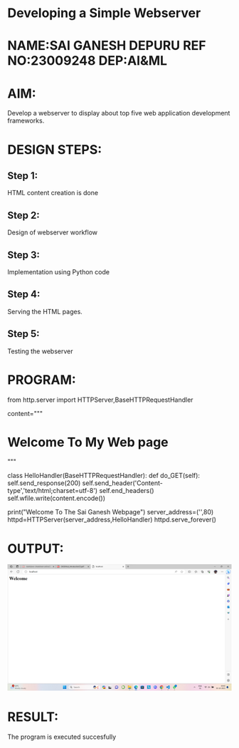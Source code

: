 # Developing a Simple Webserver
NAME:SAI GANESH DEPURU
REF NO:23009248
DEP:AI&ML
=======

# AIM:

Develop a webserver to display about top five web application development frameworks.

# DESIGN STEPS:

## Step 1:

HTML content creation is done

## Step 2:

Design of webserver workflow

## Step 3:

Implementation using Python code

## Step 4:

Serving the HTML pages.

## Step 5:

Testing the webserver
# PROGRAM:

from http.server import HTTPServer,BaseHTTPRequestHandler

content="""
<html>
<head>
<body>
<h1>Welcome To My Web page</h1>
</head>
</body>
</hmtl>
"""

class HelloHandler(BaseHTTPRequestHandler):
    def do_GET(self):
        self.send_response(200)
        self.send_header('Content-type','text/html;charset=utf-8')
        self.end_headers()
        self.wfile.write(content.encode())

print("Welcome To The Sai Ganesh Webpage")
server_address=('',80)
httpd=HTTPServer(server_address,HelloHandler)
httpd.serve_forever()

# OUTPUT:
![Alt Text](images/Screenshot%202023-10-05%20094014.png)

# RESULT:

The program is executed succesfully


